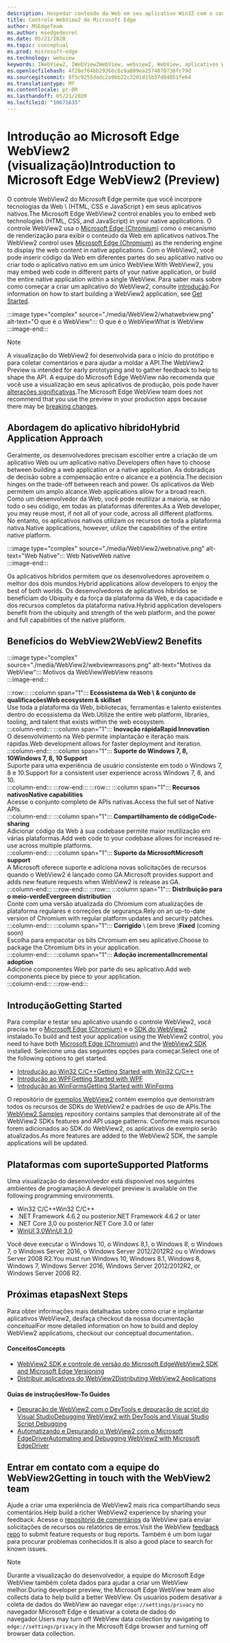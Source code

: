 ```yaml
---
description: Hospedar conteúdo da Web em seu aplicativo Win32 com o controle Microsoft Edge WebView 2
title: Controle WebView2 do Microsoft Edge
author: MSEdgeTeam
ms.author: msedgedevrel
ms.date: 05/21/2020
ms.topic: conceptual
ms.prod: microsoft-edge
ms.technology: webview
keywords: IWebView2, IWebView2WebView, webview2, WebView, aplicativos Win32, Win32, Edge, ICoreWebView2, CoreWebView2, ICoreWebView2Host, controle de navegador, HTML de borda, Windows Forms, WinForms, WPF, .NET
ms.openlocfilehash: 4f28ef64bb2936bc6c9a089ea2574070738fc79d
ms.sourcegitcommit: 8f5c9255dadc2a9bb22c3201d15b57d84851fe64
ms.translationtype: MT
ms.contentlocale: pt-BR
ms.lasthandoff: 05/21/2020
ms.locfileid: "10671635"
---
```

# <span data-ttu-id="2ea1f-104">Introdução ao Microsoft Edge WebView2 (visualização)</span><span class="sxs-lookup"><span data-stu-id="2ea1f-104">Introduction to Microsoft Edge WebView2 (Preview)</span></span>  

<span data-ttu-id="2ea1f-105">O controle WebView2 do Microsoft Edge permite que você incorpore tecnologias da Web \ (HTML, CSS e JavaScript \) em seus aplicativos nativos.</span><span class="sxs-lookup"><span data-stu-id="2ea1f-105">The Microsoft Edge WebView2 control enables you to embed web technologies \(HTML, CSS, and JavaScript\) in your native applications.</span></span>  <span data-ttu-id="2ea1f-106">O controle WebView2 usa o [Microsoft Edge (Chromium)](https://www.microsoftedgeinsider.com) como o mecanismo de renderização para exibir o conteúdo da Web em aplicativos nativos.</span><span class="sxs-lookup"><span data-stu-id="2ea1f-106">The WebView2 control uses [Microsoft Edge (Chromium)](https://www.microsoftedgeinsider.com) as the rendering engine to display the web content in native applications.</span></span>  <span data-ttu-id="2ea1f-107">Com o WebView2, você pode inserir código da Web em diferentes partes do seu aplicativo nativo ou criar todo o aplicativo nativo em um único WebView.</span><span class="sxs-lookup"><span data-stu-id="2ea1f-107">With WebView2, you may embed web code in different parts of your native application, or build the entire native application within a single WebView.</span></span>  <span data-ttu-id="2ea1f-108">Para saber mais sobre como começar a criar um aplicativo do WebView2, consulte [introdução](./index.md#getting-started).</span><span class="sxs-lookup"><span data-stu-id="2ea1f-108">For information on how to start building a WebView2 application, see [Get Started](./index.md#getting-started).</span></span>  

:::image type="complex" source="./media/WebView2/whatwebview.png" alt-text="O que é o WebView":::
   <span data-ttu-id="2ea1f-110">O que é o WebView</span><span class="sxs-lookup"><span data-stu-id="2ea1f-110">What is WebView</span></span>  
:::image-end:::  

> [!NOTE]
> <span data-ttu-id="2ea1f-111">A visualização do WebView2 foi desenvolvida para o início do protótipo e para coletar comentários e para ajudar a moldar a API.</span><span class="sxs-lookup"><span data-stu-id="2ea1f-111">The WebView2 Preview is intended for early prototyping and to gather feedback to help to shape the API.</span></span>  <span data-ttu-id="2ea1f-112">A equipe do Microsoft Edge WebView não recomenda que você use a visualização em seus aplicativos de produção, pois pode haver [alterações significativas](./releasenotes.md).</span><span class="sxs-lookup"><span data-stu-id="2ea1f-112">The Microsoft Edge WebView team does not recommend that you use the preview in your production apps because there may be [breaking changes](./releasenotes.md).</span></span>  

## <span data-ttu-id="2ea1f-113">Abordagem do aplicativo híbrido</span><span class="sxs-lookup"><span data-stu-id="2ea1f-113">Hybrid Application Approach</span></span>  

<span data-ttu-id="2ea1f-114">Geralmente, os desenvolvedores precisam escolher entre a criação de um aplicativo Web ou um aplicativo nativo.</span><span class="sxs-lookup"><span data-stu-id="2ea1f-114">Developers often have to choose between building a web application or a native application.</span></span>  <span data-ttu-id="2ea1f-115">As dobradiças de decisão sobre a compensação entre o alcance e a potência.</span><span class="sxs-lookup"><span data-stu-id="2ea1f-115">The decision hinges on the trade-off between reach and power.</span></span>  <span data-ttu-id="2ea1f-116">Os aplicativos da Web permitem um amplo alcance.</span><span class="sxs-lookup"><span data-stu-id="2ea1f-116">Web applications allow for a broad reach.</span></span>  <span data-ttu-id="2ea1f-117">Como um desenvolvedor da Web, você pode reutilizar a maioria, se não todo o seu código, em todas as plataformas diferentes.</span><span class="sxs-lookup"><span data-stu-id="2ea1f-117">As a Web developer, you may reuse most, if not all of your code, across all different platforms.</span></span>  <span data-ttu-id="2ea1f-118">No entanto, os aplicativos nativos utilizam os recursos de toda a plataforma nativa.</span><span class="sxs-lookup"><span data-stu-id="2ea1f-118">Native applications, however, utilize the capabilities of the entire native platform.</span></span>  

:::image type="complex" source="./media/WebView2/webnative.png" alt-text="Web Native":::
   <span data-ttu-id="2ea1f-120">Web Native</span><span class="sxs-lookup"><span data-stu-id="2ea1f-120">Web native</span></span>  
:::image-end:::  

<span data-ttu-id="2ea1f-121">Os aplicativos híbridos permitem que os desenvolvedores aproveitem o melhor dos dois mundos.</span><span class="sxs-lookup"><span data-stu-id="2ea1f-121">Hybrid applications allow developers to enjoy the best of both worlds.</span></span>  <span data-ttu-id="2ea1f-122">Os desenvolvedores de aplicativos híbridos se beneficiam do Ubiquity e da força da plataforma da Web, e da capacidade e dos recursos completos da plataforma nativa.</span><span class="sxs-lookup"><span data-stu-id="2ea1f-122">Hybrid application developers benefit from the ubiquity and strength of the web platform, and the power and full capabilities of the native platform.</span></span>  

## <span data-ttu-id="2ea1f-123">Benefícios do WebView2</span><span class="sxs-lookup"><span data-stu-id="2ea1f-123">WebView2 Benefits</span></span>   

:::image type="complex" source="./media/WebView2/webviewreasons.png" alt-text="Motivos da WebView":::
   <span data-ttu-id="2ea1f-125">Motivos da WebView</span><span class="sxs-lookup"><span data-stu-id="2ea1f-125">WebView reasons</span></span>  
:::image-end:::  

:::row:::
   :::column span="1":::
      **<span data-ttu-id="2ea1f-126">Ecossistema da Web \ & conjunto de qualificações</span><span class="sxs-lookup"><span data-stu-id="2ea1f-126">Web ecosystem \& skillset</span></span>**  
      <span data-ttu-id="2ea1f-127">Use toda a plataforma da Web, bibliotecas, ferramentas e talento existentes dentro do ecossistema da Web.</span><span class="sxs-lookup"><span data-stu-id="2ea1f-127">Utilize the entire web platform, libraries, tooling, and talent that exists within the web ecosystem.</span></span>  
   :::column-end:::
   :::column span="1":::
      **<span data-ttu-id="2ea1f-128">Inovação rápida</span><span class="sxs-lookup"><span data-stu-id="2ea1f-128">Rapid Innovation</span></span>**  
      <span data-ttu-id="2ea1f-129">O desenvolvimento na Web permite implantação e iteração mais rápidas.</span><span class="sxs-lookup"><span data-stu-id="2ea1f-129">Web development allows for faster deployment and iteration.</span></span>  
   :::column-end:::
   :::column span="1":::
      **<span data-ttu-id="2ea1f-130">Suporte do Windows 7, 8, 10</span><span class="sxs-lookup"><span data-stu-id="2ea1f-130">Windows 7, 8, 10 Support</span></span>**  
      <span data-ttu-id="2ea1f-131">Suporte para uma experiência de usuário consistente em todo o Windows 7, 8 e 10.</span><span class="sxs-lookup"><span data-stu-id="2ea1f-131">Support for a consistent user experience across Windows 7, 8, and 10.</span></span>  
   :::column-end:::
:::row-end:::
:::row:::
   :::column span="1":::
      **<span data-ttu-id="2ea1f-132">Recursos nativos</span><span class="sxs-lookup"><span data-stu-id="2ea1f-132">Native capabilities</span></span>**  
      <span data-ttu-id="2ea1f-133">Acesse o conjunto completo de APIs nativas.</span><span class="sxs-lookup"><span data-stu-id="2ea1f-133">Access the full set of Native APIs.</span></span>  
   :::column-end:::
   :::column span="1":::
      **<span data-ttu-id="2ea1f-134">Compartilhamento de código</span><span class="sxs-lookup"><span data-stu-id="2ea1f-134">Code-sharing</span></span>**  
      <span data-ttu-id="2ea1f-135">Adicionar código da Web à sua codebase permite maior reutilização em várias plataformas.</span><span class="sxs-lookup"><span data-stu-id="2ea1f-135">Add web code to your codebase allows for increased re-use across multiple platforms.</span></span>  
   :::column-end:::
   :::column span="1":::
      **<span data-ttu-id="2ea1f-136">Suporte da Microsoft</span><span class="sxs-lookup"><span data-stu-id="2ea1f-136">Microsoft support</span></span>**  
      <span data-ttu-id="2ea1f-137">A Microsoft oferece suporte e adiciona novas solicitações de recursos quando o WebView2 é lançado como GA.</span><span class="sxs-lookup"><span data-stu-id="2ea1f-137">Microsoft provides support and adds new feature requests when WebView2 is release as GA.</span></span>  
   :::column-end:::
:::row-end:::
:::row:::
   :::column span="1":::
      **<span data-ttu-id="2ea1f-138">Distribuição para o meio-verde</span><span class="sxs-lookup"><span data-stu-id="2ea1f-138">Evergreen distribution</span></span>**  
      <span data-ttu-id="2ea1f-139">Conte com uma versão atualizada do Chromium com atualizações de plataforma regulares e correções de segurança.</span><span class="sxs-lookup"><span data-stu-id="2ea1f-139">Rely on an up-to-date version of Chromium with regular platform updates and security patches.</span></span>  
   :::column-end:::
   :::column span="1":::
      <span data-ttu-id="2ea1f-140">**Corrigido** \ (em breve \)</span><span class="sxs-lookup"><span data-stu-id="2ea1f-140">**Fixed** \(coming soon\)</span></span>  
      <span data-ttu-id="2ea1f-141">Escolha para empacotar os bits Chromium em seu aplicativo.</span><span class="sxs-lookup"><span data-stu-id="2ea1f-141">Choose to package the Chromium bits in your application.</span></span>  
   :::column-end:::
   :::column span="1":::
      **<span data-ttu-id="2ea1f-142">Adoção incremental</span><span class="sxs-lookup"><span data-stu-id="2ea1f-142">Incremental adoption</span></span>**  
      <span data-ttu-id="2ea1f-143">Adicione componentes Web por parte do seu aplicativo.</span><span class="sxs-lookup"><span data-stu-id="2ea1f-143">Add web components piece by piece to your application.</span></span>  
   :::column-end:::
:::row-end:::  

## <span data-ttu-id="2ea1f-144">Introdução</span><span class="sxs-lookup"><span data-stu-id="2ea1f-144">Getting Started</span></span>  

<span data-ttu-id="2ea1f-145">Para compilar e testar seu aplicativo usando o controle WebView2, você precisa ter o [Microsoft Edge (Chromium)](https://www.microsoftedgeinsider.com/download) e o [SDK do WebView2](https://aka.ms/webviewnuget) instalado.</span><span class="sxs-lookup"><span data-stu-id="2ea1f-145">To build and test your application using the WebView2 control, you need to have both [Microsoft Edge (Chromium)](https://www.microsoftedgeinsider.com/download) and the [WebView2 SDK](https://aka.ms/webviewnuget) installed.</span></span>  <span data-ttu-id="2ea1f-146">Selecione uma das seguintes opções para começar.</span><span class="sxs-lookup"><span data-stu-id="2ea1f-146">Select one of the following options to get started.</span></span>  

*   [<span data-ttu-id="2ea1f-147">Introdução ao Win32 C/C++</span><span class="sxs-lookup"><span data-stu-id="2ea1f-147">Getting Started with Win32 C/C++</span></span>](./gettingstarted/win32.md)  
*   [<span data-ttu-id="2ea1f-148">Introdução ao WPF</span><span class="sxs-lookup"><span data-stu-id="2ea1f-148">Getting Started with WPF</span></span>](./gettingstarted/wpf.md)  
*   [<span data-ttu-id="2ea1f-149">Introdução ao WinForms</span><span class="sxs-lookup"><span data-stu-id="2ea1f-149">Getting Started with WinForms</span></span>](./gettingstarted/winforms.md)  

<span data-ttu-id="2ea1f-150">O repositório de [exemplos WebView2](https://github.com/MicrosoftEdge/WebView2Samples) contém exemplos que demonstram todos os recursos de SDKs do WebView2 e padrões de uso de APIs.</span><span class="sxs-lookup"><span data-stu-id="2ea1f-150">The [WebView2 Samples](https://github.com/MicrosoftEdge/WebView2Samples) repository contains samples that demonstrate all of the WebView2 SDKs features and API usage patterns.</span></span> <span data-ttu-id="2ea1f-151">Conforme mais recursos forem adicionados ao SDK do WebView2, os aplicativos de exemplo serão atualizados.</span><span class="sxs-lookup"><span data-stu-id="2ea1f-151">As more features are added to the WebView2 SDK, the sample applications will be updated.</span></span>   

## <span data-ttu-id="2ea1f-152">Plataformas com suporte</span><span class="sxs-lookup"><span data-stu-id="2ea1f-152">Supported Platforms</span></span>  

<span data-ttu-id="2ea1f-153">Uma visualização do desenvolvedor está disponível nos seguintes ambientes de programação:</span><span class="sxs-lookup"><span data-stu-id="2ea1f-153">A developer preview is available on the following programming environments.</span></span>  

*   <span data-ttu-id="2ea1f-154">Win32 C/C++</span><span class="sxs-lookup"><span data-stu-id="2ea1f-154">Win32 C/C++</span></span>  
*   <span data-ttu-id="2ea1f-155">.NET Framework 4.6.2 ou posterior</span><span class="sxs-lookup"><span data-stu-id="2ea1f-155">.NET Framework 4.6.2 or later</span></span>  
*   <span data-ttu-id="2ea1f-156">.NET Core 3,0 ou posterior</span><span class="sxs-lookup"><span data-stu-id="2ea1f-156">.NET Core 3.0 or later</span></span>  
*   [<span data-ttu-id="2ea1f-157">WinUI 3,0</span><span class="sxs-lookup"><span data-stu-id="2ea1f-157">WinUI 3.0</span></span>](/uwp/toolkits/winui3/)  

<span data-ttu-id="2ea1f-158">Você deve executar o Windows 10, o Windows 8,1, o Windows 8, o Windows 7, o Windows Server 2016, o Windows Server 2012/2012R2 ou o Windows Server 2008 R2.</span><span class="sxs-lookup"><span data-stu-id="2ea1f-158">You must run Windows 10, Windows 8.1, Windows 8, Windows 7, Windows Server 2016, Windows Server 2012/2012R2, or Windows Server 2008 R2.</span></span>   

## <span data-ttu-id="2ea1f-159">Próximas etapas</span><span class="sxs-lookup"><span data-stu-id="2ea1f-159">Next Steps</span></span>  

<span data-ttu-id="2ea1f-160">Para obter informações mais detalhadas sobre como criar e implantar aplicativos WebView2, desfaça checkout da nossa documentação conceitual</span><span class="sxs-lookup"><span data-stu-id="2ea1f-160">For more detailed information on how to build and deploy WebView2 applications, checkout our conceptual documentation</span></span><!-- and how-to guides--><span data-ttu-id="2ea1f-161">.</span><span class="sxs-lookup"><span data-stu-id="2ea1f-161">.</span></span>  

#### <span data-ttu-id="2ea1f-162">Conceitos</span><span class="sxs-lookup"><span data-stu-id="2ea1f-162">Concepts</span></span>  

*   [<span data-ttu-id="2ea1f-163">WebView2 SDK e controle de versão do Microsoft Edge</span><span class="sxs-lookup"><span data-stu-id="2ea1f-163">WebView2 SDK and Microsoft Edge Versioning</span></span>](./concepts/versioning.md)
*   [<span data-ttu-id="2ea1f-164">Distribuir aplicativos do WebView2</span><span class="sxs-lookup"><span data-stu-id="2ea1f-164">Distributing WebView2 Applications</span></span>](./concepts/distribution.md)  
 
#### <span data-ttu-id="2ea1f-165">Guias de instruções</span><span class="sxs-lookup"><span data-stu-id="2ea1f-165">How-To Guides</span></span>  

*   [<span data-ttu-id="2ea1f-166">Depuração de WebView2 com o DevTools e depuração de script do Visual Studio</span><span class="sxs-lookup"><span data-stu-id="2ea1f-166">Debugging WebView2 with DevTools and Visual Studio Script Debugging</span></span>](./howto/debug.md)  
*   [<span data-ttu-id="2ea1f-167">Automatizando e Depurando o WebView2 com o Microsoft EdgeDriver</span><span class="sxs-lookup"><span data-stu-id="2ea1f-167">Automating and Debugging WebView2 with Microsoft EdgeDriver</span></span>](./howto/webdriver.md)  

<!--todo: add how-tos when available  -->  

## <span data-ttu-id="2ea1f-168">Entrar em contato com a equipe do WebView2</span><span class="sxs-lookup"><span data-stu-id="2ea1f-168">Getting in touch with the WebView2 team</span></span>  

<span data-ttu-id="2ea1f-169">Ajude a criar uma experiência de WebView2 mais rica compartilhando seus comentários.</span><span class="sxs-lookup"><span data-stu-id="2ea1f-169">Help build a richer WebView2 experience by sharing your feedback.</span></span>  <span data-ttu-id="2ea1f-170">Acesse o [repositório de comentários](https://aka.ms/webviewfeedback) da WebView para enviar solicitações de recursos ou relatórios de erros.</span><span class="sxs-lookup"><span data-stu-id="2ea1f-170">Visit the WebView [feedback repo](https://aka.ms/webviewfeedback) to submit feature requests or bug reports.</span></span>  <span data-ttu-id="2ea1f-171">Também é um bom lugar para procurar problemas conhecidos.</span><span class="sxs-lookup"><span data-stu-id="2ea1f-171">It is also a good place to search for known issues.</span></span>  

> [!NOTE]
> <span data-ttu-id="2ea1f-172">Durante a visualização do desenvolvedor, a equipe do Microsoft Edge WebView também coleta dados para ajudar a criar um WebView melhor.</span><span class="sxs-lookup"><span data-stu-id="2ea1f-172">During developer preview, the Microsoft Edge WebView team also collects data to help build a better WebView.</span></span>  <span data-ttu-id="2ea1f-173">Os usuários podem desativar a coleta de dados do WebView ao navegar `edge://settings/privacy` no navegador Microsoft Edge e desativar a coleta de dados do navegador.</span><span class="sxs-lookup"><span data-stu-id="2ea1f-173">Users may turn off WebView data collection by navigating to `edge://settings/privacy` in the Microsoft Edge browser and turning off browser data collection.</span></span>  
